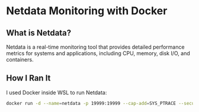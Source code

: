 # Netdata Monitoring with Docker

## What is Netdata?
Netdata is a real-time monitoring tool that provides detailed performance metrics for systems and applications, including CPU, memory, disk I/O, and containers.

## How I Ran It
I used Docker inside WSL to run Netdata:

```bash
docker run -d --name=netdata -p 19999:19999 --cap-add=SYS_PTRACE --security-opt apparmor=unconfined netdata/netdata
